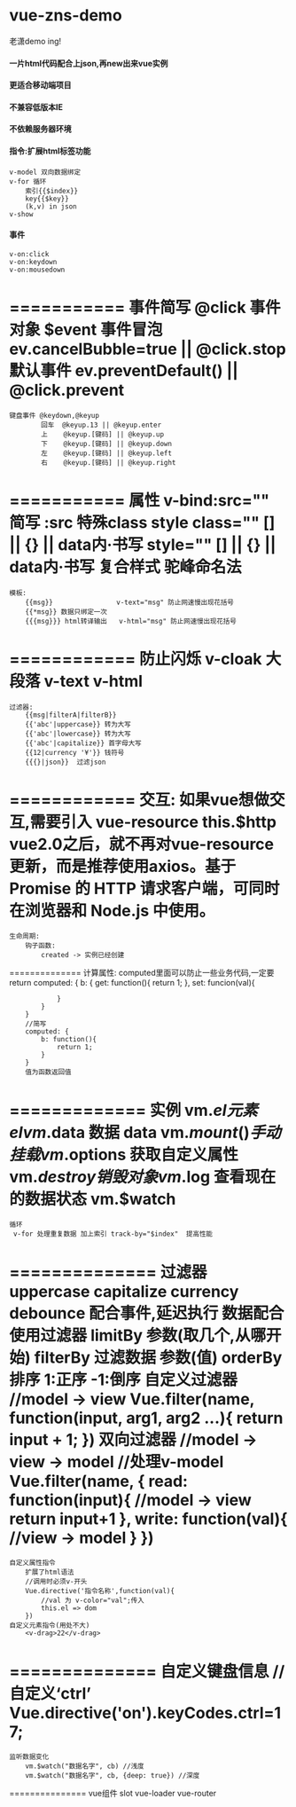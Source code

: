# vue-zns-demo
老潇demo ing!

#### 一片html代码配合上json,再new出来vue实例
#### 更适合移动端项目
#### 不兼容低版本IE
#### 不依赖服务器环境

#### 指令:扩展html标签功能
    v-model 双向数据绑定
    v-for 循环 
        索引{{$index}} 
        key{{$key}} 
        (k,v) in json
    v-show
#### 事件
    v-on:click
    v-on:keydown
    v-on:mousedown
===========
    事件简写 @click
    事件对象 $event
    事件冒泡 ev.cancelBubble=true || @click.stop
    默认事件 ev.preventDefault() || @click.prevent
===========
    键盘事件 @keydown,@keyup
            回车  @keyup.13 || @keyup.enter
            上    @keyup.[键码] || @keyup.up
            下    @keyup.[键码] || @keyup.down
            左    @keyup.[键码] || @keyup.left
            右    @keyup.[键码] || @keyup.right
===========
    属性 v-bind:src=""
    简写 :src
    特殊class style
    class="" [] || {} || data内·书写
    style="" [] || {} || data内·书写  复合样式 驼峰命名法
============
    模板: 
        {{msg}}                v-text="msg" 防止网速慢出现花括号
        {{*msg}} 数据只绑定一次
        {{{msg}}} html转译输出   v-html="msg" 防止网速慢出现花括号
============
    防止闪烁
        v-cloak   大段落
        v-text
        v-html
============
    过滤器:
        {{msg|filterA|filterB}} 
        {{'abc'|uppercase}} 转为大写
        {{'abc'|lowercase}} 转为大写
        {{'abc'|capitalize}} 首字母大写
        {{12|currency '¥'}} 钱符号
        {{{}|json}}  过滤json
============
    交互:
        如果vue想做交互,需要引入 vue-resource     this.$http   
        vue2.0之后，就不再对vue-resource更新，而是推荐使用axios。基于 Promise 的 HTTP 请求客户端，可同时在浏览器和 Node.js 中使用。 
==============
    生命周期:
        钩子函数:
            created -> 实例已经创建
==============
    计算属性:
        computed里面可以防止一些业务代码,一定要return
        computed: {
            b: {
                get: function(){
                    return 1;
                },
                set: funcion(val){

                }
            }
        }
        //简写
        computed: {
            b: function(){
                return 1;
            }
        }
        值为函数返回值
=============
    实例
    vm.$el       元素 el
    vm.$data     数据 data
    vm.$mount()  手动挂载
    vm.$options  获取自定义属性
    vm.$destroy  销毁对象
    vm.$log      查看现在的数据状态
    vm.$watch
==============
    循环
     v-for 处理重复数据 加上索引 track-by="$index"  提高性能
==============
    过滤器
        uppercase
        capitalize
        currency
        debounce 配合事件,延迟执行
    数据配合使用过滤器
        limitBy 参数(取几个,从哪开始)
        filterBy 过滤数据  参数(值)
        orderBy 排序 1:正序 -1:倒序
    自定义过滤器
        //model -> view
        Vue.filter(name, function(input, arg1, arg2 ...){
            return input + 1;
        })
    双向过滤器
        //model -> view -> model
        //处理v-model
        Vue.filter(name, {
            read: function(input){
                //model -> view
                return input+1
            },
            write: function(val){
                //view -> model
            }
        })
=============
    自定义属性指令
        扩展了html语法
        //调用时必须v-开头
        Vue.directive('指令名称',function(val){
            //val 为 v-color="val";传入
            this.el => dom
        })
    自定义元素指令(用处不大)
        <v-drag>22</v-drag>
==============
    自定义键盘信息 
        //自定义‘ctrl’
        Vue.directive('on').keyCodes.ctrl=17; 
==============
    监听数据变化
        vm.$watch("数据名字", cb) //浅度
        vm.$watch("数据名字", cb, {deep: true}) //深度
===============
    vue组件
    slot
    vue-loader
    vue-router